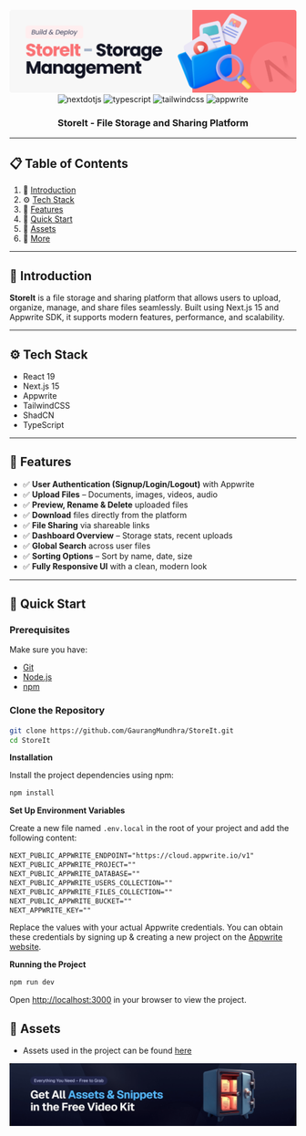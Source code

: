 <div align="center">
  <br />
  <a href="https://youtu.be/lie0cr3wESQ" target="_blank">
    <img src="public/readme/hero.png" alt="Project Banner">
  </a>
  <br />

  <div>
    <img src="https://img.shields.io/badge/-Next_JS-black?style=for-the-badge&logoColor=white&logo=nextdotjs&color=000000" alt="nextdotjs" />
    <img src="https://img.shields.io/badge/-TypeScript-black?style=for-the-badge&logoColor=white&logo=typescript&color=3178C6" alt="typescript" />
    <img src="https://img.shields.io/badge/-Tailwind_CSS-black?style=for-the-badge&logoColor=white&logo=tailwindcss&color=06B6D4" alt="tailwindcss" />
    <img src="https://img.shields.io/badge/-Appwrite-black?style=for-the-badge&logoColor=white&logo=appwrite&color=FD366E" alt="appwrite" />
  </div>

  <h3 align="center">StoreIt - File Storage and Sharing Platform</h3>
</div>

---

## 📋 Table of Contents

1. 🤖 [Introduction](#introduction)  
2. ⚙️ [Tech Stack](#tech-stack)  
3. 🔋 [Features](#features)  
4. 🤸 [Quick Start](#quick-start)  
5. 🔗 [Assets](#assets)  
6. 🚀 [More](#more)

---

## 🤖 Introduction

**StoreIt** is a file storage and sharing platform that allows users to upload, organize, manage, and share files seamlessly. Built using Next.js 15 and Appwrite SDK, it supports modern features, performance, and scalability.

---

## ⚙️ Tech Stack

- React 19  
- Next.js 15  
- Appwrite  
- TailwindCSS  
- ShadCN  
- TypeScript  

---

## 🔋 Features

- ✅ **User Authentication (Signup/Login/Logout)** with Appwrite  
- ✅ **Upload Files** – Documents, images, videos, audio  
- ✅ **Preview, Rename & Delete** uploaded files  
- ✅ **Download** files directly from the platform  
- ✅ **File Sharing** via shareable links  
- ✅ **Dashboard Overview** – Storage stats, recent uploads  
- ✅ **Global Search** across user files  
- ✅ **Sorting Options** – Sort by name, date, size  
- ✅ **Fully Responsive UI** with a clean, modern look  

---

## 🤸 Quick Start

### Prerequisites

Make sure you have:

- [Git](https://git-scm.com/)  
- [Node.js](https://nodejs.org/en)  
- [npm](https://www.npmjs.com/)  

### Clone the Repository

```bash
git clone https://github.com/GaurangMundhra/StoreIt.git
cd StoreIt
```

**Installation**

Install the project dependencies using npm:

```bash
npm install
```

**Set Up Environment Variables**

Create a new file named `.env.local` in the root of your project and add the following content:

```env
NEXT_PUBLIC_APPWRITE_ENDPOINT="https://cloud.appwrite.io/v1"
NEXT_PUBLIC_APPWRITE_PROJECT=""
NEXT_PUBLIC_APPWRITE_DATABASE=""
NEXT_PUBLIC_APPWRITE_USERS_COLLECTION=""
NEXT_PUBLIC_APPWRITE_FILES_COLLECTION=""
NEXT_PUBLIC_APPWRITE_BUCKET=""
NEXT_APPWRITE_KEY=""
```

Replace the values with your actual Appwrite credentials. You can obtain these credentials by signing up &
creating a new project on the [Appwrite website](https://appwrite.io/).

**Running the Project**

```bash
npm run dev
```

Open [http://localhost:3000](http://localhost:3000) in your browser to view the project.

## <a name="links">🔗 Assets</a>

- Assets used in the project can be found [here](https://jsm.dev/gdrive-kit)

<a href="https://jsm.dev/gdrive-kit">
  <img src="public/readme/videokit.png" alt="Video Kit Banner">
</a>
